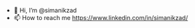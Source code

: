 - 👋 Hi, I’m @simanikzad
- 📫 How to reach me https://www.linkedin.com/in/simanikzad/

<!---
simanikzad/simanikzad is a ✨ special ✨ repository because its `README.md` (this file) appears on your GitHub profile.
You can click the Preview link to take a look at your changes.
--->
